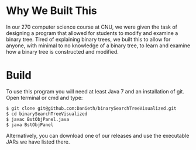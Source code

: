 # Why We Built This

In our 270 computer science course at CNU, we were given the task of designing a program that allowed for students to modify and examine a binary tree. Tired of explaining binary trees, we built this to allow for anyone, with minimal to no knowledge of a binary tree, to learn and examine how a binary tree is constructed and modified.

# Build

To use this program you will need at least Java 7 and an installation of git. Open terminal or cmd and type:

```bash
$ git clone git@github.com:Danieth/binarySearchTreeVisualized.git
$ cd binarySearchTreeVisualized
$ javac BstObjPanel.java
$ java BstObjPanel
```

Alternatively, you can download one of our releases and use the executable JARs we have listed there.

